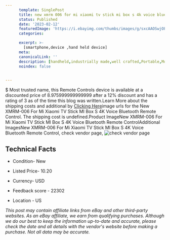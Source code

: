 ```yaml
---
      template: SinglePost
      title: new xmrm 006 for mi xiaomi tv stick mi box s 4k voice bluetooth remote control
      status: Published
      date: '2023-02-12'
      featuredImage: 'https://i.ebayimg.com/thumbs/images/g/sxcAAOSwjOFhfPiK/s-l225.jpg'
      categories: 

      excerpt: >-
        [smartphone,device ,hand held device]
      meta:
      canonicalLink: ''
      description: [handheld,industrially made,well crafted,Portable,Mobile,Compact,Convenient,Lightweight,Maneuverable,Man-portable,Miniature,Carriable,Hand-held,Light,Holdable,Transportable,Mobile device,Pocket-sized,On-the-go,Wireless,Cordless,Compact size,Convenient size, smartphone,device ,hand held device]
      noindex: false

        
---
```

$
    Most trusted name, this Remote Controls device is available at a discounted price of 8.975999999999999 after a 12% discount and has a rating of 3 as of the time this blog was written.Learn More about the shipping costs and additional by [Clicking Here](https://www.ebay.com/itm/124979747820?hash=item1d195f9bec%3Ag%3AsxcAAOSwjOFhfPiK&mkevt=1&mkcid=1&mkrid=711-53200-19255-0&campid=%253CePNCampaignId%253E&customid=%253CreferenceId%253E&toolid=10049)image urls for the New XMRM-006 For Mi Xiaomi TV Stick MI Box S 4K Voice Bluetooth Remote Control. The shipping cost is undefined.Product ImageNew XMRM-006 For Mi Xiaomi TV Stick MI Box S 4K Voice Bluetooth Remote ControlAdditional ImagesNew XMRM-006 For Mi Xiaomi TV Stick MI Box S 4K Voice Bluetooth Remote Control, check vendor page, ![check vendor page](https://origin-galleryplus.ebayimg.com/ws/web/124979747820_2_0_1/225x225.jpg,https://origin-galleryplus.ebayimg.com/ws/web/124979747820_3_0_1/225x225.jpg,https://origin-galleryplus.ebayimg.com/ws/web/124979747820_4_0_1/225x225.jpg,https://origin-galleryplus.ebayimg.com/ws/web/124979747820_5_0_1/225x225.jpg,https://origin-galleryplus.ebayimg.com/ws/web/124979747820_6_0_1/225x225.jpg)
    
    

 ## Technical Facts 



     
      

 - Condition- New 


      

 - Listed Price- 10.20 


      

 - Currency- USD 


      

 - Feedback score - 22302 


      

 - Location - US 


      
      

 *_This post may contain affiliate links from eBay and other third-party websites. As an eBay affiliate, we earn from qualifying purchases. Although we do our best to keep the information up-to-date and accurate, please check the date and all details with the vendor's website before making a purchase. Not all data may be accurate._*



    
    
    
    
    